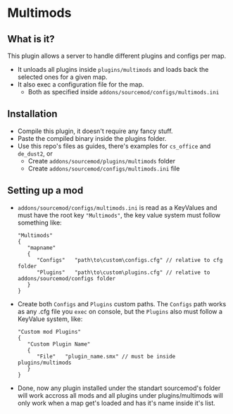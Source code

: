 # Multimods

## What is it?
This plugin allows a server to handle different plugins and configs per map.
   * It unloads all plugins inside ```plugins/multimods``` and loads back the selected ones for a given map.
   * It also exec a configuration file for the map.
      * Both as specified inside ```addons/sourcemod/configs/multimods.ini```

## Installation
   * Compile this plugin, it doesn't require any fancy stuff.
   * Paste the compiled binary inside the plugins folder.
   * Use this repo's files as guides, there's examples for ```cs_office``` and ```de_dust2```, or
      * Create ```addons/sourcemod/plugins/multimods``` folder
      * Create ```addons/sourcemod/configs/multimods.ini``` file
      
## Setting up a mod
   * ```addons/sourcemod/configs/multimods.ini``` is read as a KeyValues and must have the root key ```"Multimods"```, the key value system must follow something     like:
      ```
      "Multimods"
      {
         "mapname"
         {
            "Configs"   "path\to\custom\configs.cfg" // relative to cfg folder
            "Plugins"   "path\to\custom\plugins.cfg" // relative to addons/sourcemod/configs folder
         }
      }
      ```
   * Create both ```Configs``` and ```Plugins``` custom paths. The ```Configs``` path works as any .cfg file you ```exec``` on console, but the ```Plugins``` also must follow a KeyValue system, like:
      ```
      "Custom mod Plugins"
      {
         "Custom Plugin Name"
         {
            "File"   "plugin_name.smx" // must be inside plugins/multimods
         }
      }
      ```
* Done, now any plugin installed under the standart sourcemod's folder will work accross all mods and all plugins under plugins/multimods will only work when a map get's loaded and has it's name inside it's list.
